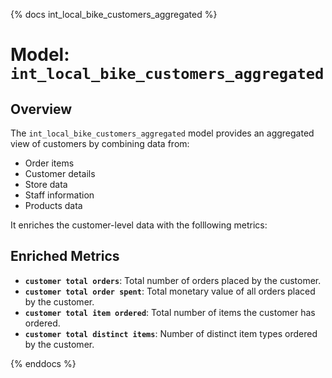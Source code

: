 {% docs int_local_bike_customers_aggregated %}

# Model: `int_local_bike_customers_aggregated`

## Overview

The `int_local_bike_customers_aggregated` model provides an aggregated view of customers by combining data from:

- Order items  
- Customer details  
- Store data  
- Staff information  
- Products data

It enriches the customer-level data with the folllowing metrics:
## Enriched Metrics

- **`customer total orders`**: Total number of orders placed by the customer.
- **`customer total order spent`**: Total monetary value of all orders placed by the customer.
- **`customer total item ordered`**: Total number of items the customer has ordered.
- **`customer total distinct items`**: Number of distinct item types ordered by the customer.

{% enddocs %}
